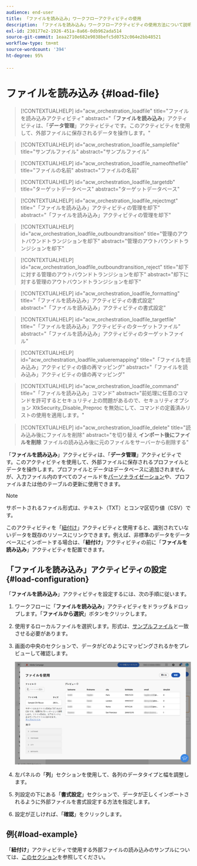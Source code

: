 ```yaml
---
audience: end-user
title: 「ファイルを読み込み」ワークフローアクティビティの使用
description: 「ファイルを読み込み」ワークフローアクティビティの使用方法について説明します
exl-id: 230177e2-1926-451a-8a66-0db962ada514
source-git-commit: 1eaa2710e682e9038befc5d0752c064e2bb48521
workflow-type: tm+mt
source-wordcount: '394'
ht-degree: 95%

---
```


# ファイルを読み込み {#load-file}

>[!CONTEXTUALHELP]
>id="acw_orchestration_loadfile"
>title="ファイルを読み込みアクティビティ"
>abstract="「**ファイルを読み込み**」アクティビティは、「**データ管理**」アクティビティです。このアクティビティを使用して、外部ファイルに保存されるデータを操作します。"

>[!CONTEXTUALHELP]
>id="acw_orchestration_loadfile_samplefile"
>title="サンプルファイル"
>abstract="サンプルファイル"

>[!CONTEXTUALHELP]
>id="acw_orchestration_loadfile_nameofthefile"
>title="ファイルの名前"
>abstract="ファイルの名前"

>[!CONTEXTUALHELP]
>id="acw_orchestration_loadfile_targetdb"
>title="ターゲットデータベース"
>abstract="ターゲットデータベース"

>[!CONTEXTUALHELP]
>id="acw_orchestration_loadfile_rejectmgt"
>title="「ファイルを読み込み」アクティビティの管理を却下"
>abstract="「ファイルを読み込み」アクティビティの管理を却下"

>[!CONTEXTUALHELP]
>id="acw_orchestration_loadfile_outboundtransition"
>title="管理のアウトバウンドトランジションを却下"
>abstract="管理のアウトバウンドトランジションを却下"

>[!CONTEXTUALHELP]
>id="acw_orchestration_loadfile_outboundtransition_reject"
>title="却下に対する管理のアウトバウンドトランジションを却下"
>abstract="却下に対する管理のアウトバウンドトランジションを却下"

>[!CONTEXTUALHELP]
>id="acw_orchestration_loadfile_formatting"
>title="「ファイルを読み込み」アクティビティの書式設定"
>abstract="「ファイルを読み込み」アクティビティの書式設定"

>[!CONTEXTUALHELP]
>id="acw_orchestration_loadfile_targetfile"
>title="「ファイルを読み込み」アクティビティのターゲットファイル"
>abstract="「ファイルを読み込み」アクティビティのターゲットファイル"

>[!CONTEXTUALHELP]
>id="acw_orchestration_loadfile_valueremapping"
>title="「ファイルを読み込み」アクティビティの値の再マッピング"
>abstract="「ファイルを読み込み」アクティビティの値の再マッピング"

>[!CONTEXTUALHELP]
>id="acw_orchestration_loadfile_command"
>title="「ファイルを読み込み」コマンド"
>abstract="前処理に任意のコマンドを許可するとセキュリティ上の問題があるので、セキュリティオプション XtkSecurity_Disable_Preproc を無効にして、コマンドの定義済みリストの使用を適用します。"

>[!CONTEXTUALHELP]
>id="acw_orchestration_loadfile_delete"
>title="読み込み後にファイルを削除"
>abstract="を切り替え **インポート後にファイルを削除** ファイルの読み込み後に元のファイルをサーバーから削除する"

「**ファイルを読み込み**」アクティビティは、「**データ管理**」アクティビティです。このアクティビティを使用して、外部ファイルに保存されるプロファイルとデータを操作します。プロファイルとデータはデータベースに追加されませんが、入力ファイル内のすべてのフィールドを[パーソナライゼーション](../../personalization/gs-personalization.md)や、プロファイルまたは他のテーブルの更新に使用できます。

>[!NOTE]
>サポートされるファイル形式は、テキスト（TXT）とコンマ区切り値（CSV）です。

このアクティビティを「[紐付け](reconciliation.md)」アクティビティと使用すると、識別されていないデータを既存のリソースにリンクできます。例えば、非標準のデータをデータベースにインポートする場合は、「**紐付け**」アクティビティの前に「**ファイルを読み込み**」アクティビティを配置できます。

## 「ファイルを読み込み」アクティビティの設定 {#load-configuration}

「**ファイルを読み込み**」アクティビティを設定するには、次の手順に従います。

1. ワークフローに「**ファイルを読み込み**」アクティビティをドラッグ＆ドロップします。「**ファイルから選択**」ボタンをクリックします。

1. 使用するローカルファイルを選択します。形式は、[サンプルファイル](../../audience/file-audience.md#sample-file)と一致させる必要があります。

1. 画面の中央のセクションで、データがどのようにマッピングされるかをプレビューして確認します。

   ![](../assets/load-file.png)

1. 左パネルの「**列**」セクションを使用して、各列のデータタイプと幅を調整します。

1. 列設定の下にある「**書式設定**」セクションで、データが正しくインポートされるように外部ファイルを書式設定する方法を指定します。

1. 設定が正しければ、「**確認**」をクリックします。

## 例{#load-example}

「**紐付け**」アクティビティで使用する外部ファイルの読み込みのサンプルについては、[このセクション](reconciliation.md#reconciliation-example)を参照してください。
